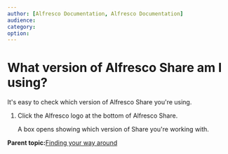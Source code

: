 ```yaml
---
author: [Alfresco Documentation, Alfresco Documentation]
audience: 
category: 
option: 
---
```


# What version of Alfresco Share am I using?

It's easy to check which version of Alfresco Share you're using.

1.  Click the Alfresco logo at the bottom of Alfresco Share.

    A box opens showing which version of Share you're working with.


**Parent topic:**[Finding your way around](../concepts/sh-uh-introduction.md)

